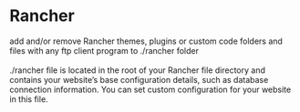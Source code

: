 # Rancher

add and/or remove Rancher themes, plugins or custom code folders and files with any ftp client program to ./rancher folder
<br /><br />./rancher file is located in the root of your Rancher file directory and contains your website’s base configuration details, such as database connection information.
You can set custom configuration for your website in this file.
